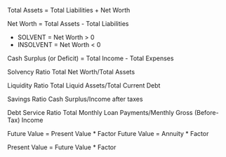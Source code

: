 Total Assets = Total Liabilities + Net Worth

Net Worth = Total Assets - Total Liabilities
- SOLVENT = Net Worth > 0
- INSOLVENT = Net Worth < 0

Cash Surplus (or Deficit) = Total Income - Total Expenses

Solvency Ratio
Total Net Worth/Total Assets

Liquidity Ratio
Total Liquid Assets/Total Current Debt

Savings Ratio
Cash Surplus/Income after taxes

Debt Service Ratio
Total Monthly Loan Payments/Menthly Gross (Before-Tax) Income

Future Value = Present Value * Factor
Future Value = Annuity * Factor

Present Value = Future Value * Factor